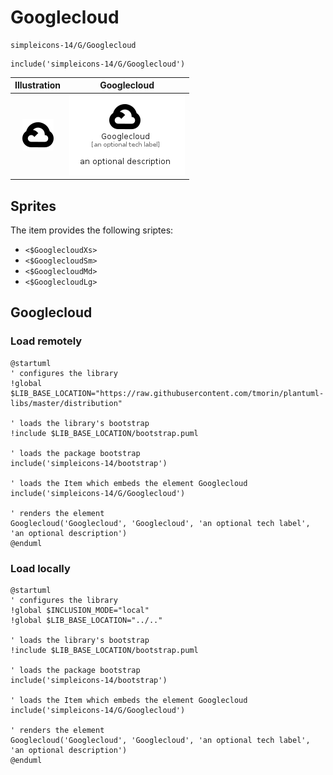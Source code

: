 # Googlecloud


```text
simpleicons-14/G/Googlecloud
```

```text
include('simpleicons-14/G/Googlecloud')
```



| Illustration | Googlecloud |
| :---: | :---: |
| ![illustration for Illustration](../../simpleicons-14/G/Googlecloud.png) | ![illustration for Googlecloud](../../simpleicons-14/G/Googlecloud.Local.png) |



## Sprites
The item provides the following sriptes:

- `<$GooglecloudXs>`
- `<$GooglecloudSm>`
- `<$GooglecloudMd>`
- `<$GooglecloudLg>`





## Googlecloud

### Load remotely
```plantuml
@startuml
' configures the library
!global $LIB_BASE_LOCATION="https://raw.githubusercontent.com/tmorin/plantuml-libs/master/distribution"

' loads the library's bootstrap
!include $LIB_BASE_LOCATION/bootstrap.puml

' loads the package bootstrap
include('simpleicons-14/bootstrap')

' loads the Item which embeds the element Googlecloud
include('simpleicons-14/G/Googlecloud')

' renders the element
Googlecloud('Googlecloud', 'Googlecloud', 'an optional tech label', 'an optional description')
@enduml
```

### Load locally
```plantuml
@startuml
' configures the library
!global $INCLUSION_MODE="local"
!global $LIB_BASE_LOCATION="../.."

' loads the library's bootstrap
!include $LIB_BASE_LOCATION/bootstrap.puml

' loads the package bootstrap
include('simpleicons-14/bootstrap')

' loads the Item which embeds the element Googlecloud
include('simpleicons-14/G/Googlecloud')

' renders the element
Googlecloud('Googlecloud', 'Googlecloud', 'an optional tech label', 'an optional description')
@enduml
```

